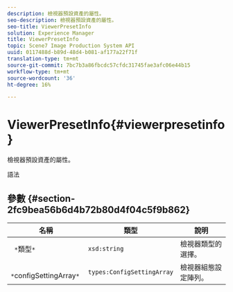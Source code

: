 ```yaml
---
description: 檢視器預設資產的屬性。
seo-description: 檢視器預設資產的屬性。
seo-title: ViewerPresetInfo
solution: Experience Manager
title: ViewerPresetInfo
topic: Scene7 Image Production System API
uuid: 0117488d-b89d-48d4-b081-af177a22f71f
translation-type: tm+mt
source-git-commit: 7bc7b3a86fbcdc57cfdc31745fae3afc06e44b15
workflow-type: tm+mt
source-wordcount: '36'
ht-degree: 16%

---
```



# ViewerPresetInfo{#viewerpresetinfo}

檢視器預設資產的屬性。

語法

## 參數 {#section-2fc9bea56b6d4b72b80d4f04c5f9b862}

| 名稱 | 類型 | 說明 |
|---|---|---|
| ` *`類型`*` | `xsd:string` | 檢視器類型的選擇。 |
| ` *`configSettingArray`*` | `types:ConfigSettingArray` | 檢視器組態設定陣列。 |

